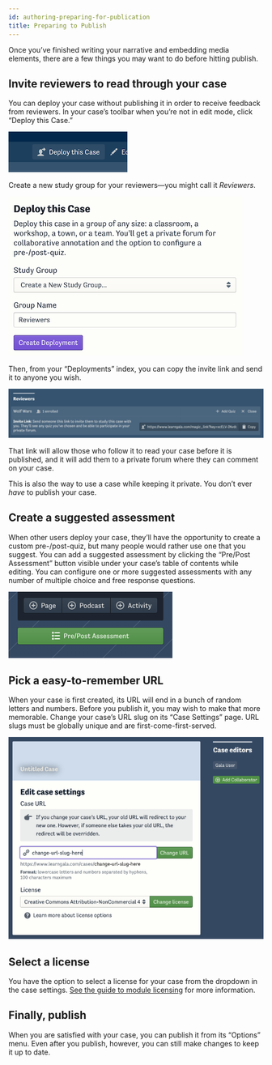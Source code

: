 ```yaml
---
id: authoring-preparing-for-publication
title: Preparing to Publish
---
```


Once you’ve finished writing your narrative and embedding media elements, there are a few things you may want to do before hitting publish.

## Invite reviewers to read through your case

You can deploy your case without publishing it in order to receive feedback from reviewers.
In your case’s toolbar when you’re not in edit mode, click “Deploy this Case.”

![A screenshot of the Deploy button.](./assets/deploy-button-screenshot.png)

Create a new study group for your reviewers—you might call it _Reviewers_.

![A screenshot of the creation form.](./assets/create-study-group-screenshot.png)

Then, from your “Deployments” index, you can copy the invite link and send it to anyone you wish.

![A screenshot of the deployments index](./assets/deployments-index-screenshot.png)

That link will allow those who follow it to read your case before it is published, and it will add them to a private forum where they can comment on your case.

This is also the way to use a case while keeping it private.
You don’t ever _have_ to publish your case.

## Create a suggested assessment

When other users deploy your case, they’ll have the opportunity to create a custom pre-/post-quiz, but many people would rather use one that you suggest.
You can add a suggested assessment by clicking the “Pre/Post Assessment” button visible under your case’s table of contents while editing.
You can configure one or more suggested assessments with any number of multiple choice and free response questions.

![Click the "Pre/Post Assessment" button](./assets/authoring-add-assessment.png)

## Pick a easy-to-remember URL

When your case is first created, its URL will end in a bunch of random letters and numbers.
Before you publish it, you may wish to make that more memorable.
Change your case’s URL slug on its “Case Settings” page.
URL slugs must be globally unique and are first-come-first-served.


![Change your URL slug in the case settings menu](./assets/authoring-change-url.png)

## Select a license

You have the option to select a license for your case from the dropdown in the case settings. [See the guide to module licensing](./general-licensing) for more information.

## Finally, publish

When you are satisfied with your case, you can publish it from its “Options” menu.
Even after you publish, however, you can still make changes to keep it up to date.
